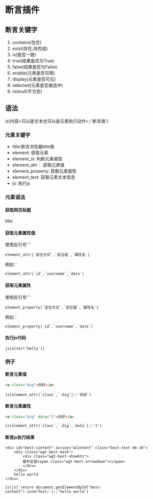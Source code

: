 # 断言插件

## 断言关键字 
1. contains(包含)
2. exist(存在,待完成)
3. is(是否一致)
4. true(结果是否为True)
5. false(结果是否为False)
6. enable(元素是否可用)
7. display(元素是否可见)
8. selected(元素是否被选中)
9. notnull(不为空)

## 语法
is(内容<可以是文本也可以是元素执行动作>::'断言值')

### 元素关键字
+ title:断言浏览器title值
+ element: 获取元素
+ element_is: 判断元素类型
+ element_attr： 获取元素值
+ element_property: 获取元素属性
+ element_text: 获取元素文本信息
+ js: 执行js


### 元素语法
#### 获取网页标题

title

#### 获取元素属性值
使用反引号'`'
```
element_attr|`定位方式`,`定位值`,`属性名`|

```
例如：
```
element_attr|`id`,`username`,`data`|
```

#### 获取元素属性
使用反引号'`'
```
element_property|`定位方式`,`定位值`,`属性名`|

```
例如：
```
element_property|`id`,`username`,`data`|
```
#### 执行js代码

```
js|alter('hello')|
```

### 例子

#### 断言元素值
```html
<a class="big">你好</a>
```
```
is(element_attr|`class`,`.big`|::'你好')
```

#### 断言元素属性
```html
<a class="big" data="1">你好</a>
```
```
is(element_attr|`class`,`.big`,`data`|::'1')

```

#### 断言js执行结果

```
<div id="best-content" accuse="aContent" class="best-text mb-10">
    <div class="wgt-best-mask">
        <div class="wgt-best-showbtn">
        展开全部<span class="wgt-best-arrowdown"></span>
        </div>
    </div>
    hello world
</div>

```

```
is(js|`return document.getElementById("best-content").innerText;`|::'hello world')
```
